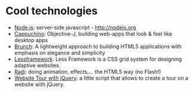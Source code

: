 Cool technologies
===

* [Node.js](http://cappuccino.org/): server-side javascript - http://nodejs.org
* [Cappuchino](http://cappuccino.org/): Objective-J, building web-apps that look & feel like desktop apps
* [Brunch](http://brunchwithcoffee.com/): A lightweight approach to building HTML5 applications with emphasis on elegance and simplicity
* [Lessframework](http://lessframework.com/): Less Framework is a CSS grid system for designing adaptive web­sites.
* [Radi](http://radiapp.com): doing animation, effects,... the HTML5 way (no Flash!)
* [Website Tour with jQuery](http://tympanus.net/codrops/2010/12/21/website-tour/): a little script that allows to create a tour on a website with jQuery.
